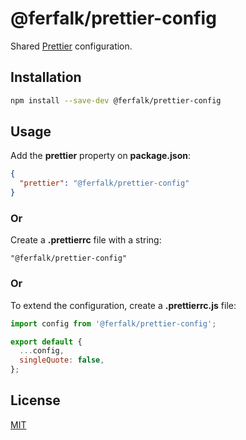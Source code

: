 # @ferfalk/prettier-config

Shared [Prettier](https://github.com/prettier/prettier) configuration.

## Installation

```bash
npm install --save-dev @ferfalk/prettier-config
```

## Usage

Add the **prettier** property on **package.json**:

```json
{
  "prettier": "@ferfalk/prettier-config"
}
```

### Or

Create a **.prettierrc** file with a string:

```
"@ferfalk/prettier-config"
```

### Or

To extend the configuration, create a **.prettierrc.js** file:

```js
import config from '@ferfalk/prettier-config';

export default {
  ...config,
  singleQuote: false,
};
```

## License

[MIT](https://github.com/Ferfalk/prettier-config/blob/main/LICENSE)
